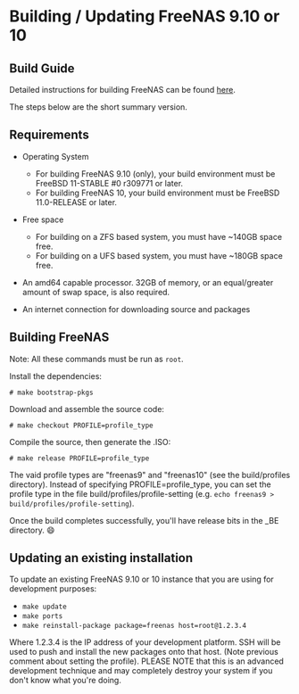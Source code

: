 # Building / Updating FreeNAS 9.10 or 10

## Build Guide

Detailed instructions for building FreeNAS can be found [here](https://github.com/freenas/freenas-build/wiki/FreeNAS-9.10---10-—-Setting-up-a-FreeNAS-build-environment).

The steps below are the short summary version.

## Requirements

* Operating System
  * For building FreeNAS 9.10 (only), your build environment must be FreeBSD 11-STABLE #0 r309771 or later.
  * For building FreeNAS 10, your build environment must be FreeBSD 11.0-RELEASE or later.

* Free space
  * For building on a ZFS based system, you must have ~140GB space free.
  * For building on a UFS based system, you must have ~180GB space free.

* An amd64 capable processor.  32GB of memory, or an equal/greater amount
  of swap space, is also required.

* An internet connection for downloading source and packages

## Building FreeNAS

Note: All these commands must be run as `root`.

Install the dependencies:

    # make bootstrap-pkgs

Download and assemble the source code:

    # make checkout PROFILE=profile_type

Compile the source, then generate the .ISO:

    # make release PROFILE=profile_type

The vaid profile types are "freenas9" and "freenas10" (see
the build/profiles directory).  Instead of specifying PROFILE=profile_type,
you can set the profile type in the file build/profiles/profile-setting
(e.g. ```echo freenas9 > build/profiles/profile-setting```).

Once the build completes successfully, you'll have release bits in the _BE
directory. :smile:

## Updating an existing installation

To update an existing FreeNAS 9.10 or 10 instance that you are using for development
purposes:

* ```make update```
* ```make ports```
* ```make reinstall-package package=freenas host=root@1.2.3.4```

Where 1.2.3.4 is the IP address of your development platform.  SSH will be
used to push and install the new packages onto that host.  (Note previous
comment about setting the profile).  PLEASE NOTE that this is an advanced
development technique and may completely destroy your system if you don't know
what you're doing.
